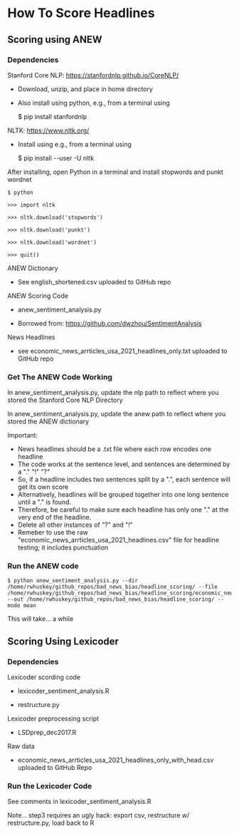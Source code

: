 # How To Score Headlines

## Scoring using ANEW
### Dependencies
Stanford Core NLP: https://stanfordnlp.github.io/CoreNLP/

- Download, unzip, and place in home directory

- Also install using python, e.g., from a terminal using


	$ pip install stanfordnlp

NLTK: https://www.nltk.org/

- Install using e.g., from a terminal using


	$ pip install --user -U nltk

After installing, open Python in a terminal and install stopwords and punkt wordnet

	$ python

	>>> import nltk

	>>> nltk.download('stopwords')

	>>> nltk.download('punkt')

	>>> nltk.download('wordnet')

	>>> quit()

ANEW Dictionary

- See english_shortened.csv uploaded to GitHub repo

ANEW Scoring Code

- anew_sentiment_analysis.py

- Borrowed from: https://github.com/dwzhou/SentimentAnalysis

News Headlines

- see economic_news_arrticles_usa_2021_headlines_only.txt uploaded to GitHub repo

### Get The ANEW Code Working
In anew_sentiment_analysis.py, update the nlp path to reflect where you stored the Stanford Core NLP Directory

In anew_sentiment_analysis.py, update the anew path to reflect where you stored the ANEW dictionary

Important:

- News headlines should be a .txt file where each row encodes one headline
- The code works at the sentence level, and sentences are determined by a "." "!" "?"
- So, if a headline includes two sentences split by a ".", each sentence will get its own score
- Alternatively, headlines will be grouped together into one long sentence until a "." is found.
- Therefore, be careful to make sure each headline has only one "." at the very end of the headline.
- Delete all other instances of "?" and "!"
- Remeber to use the raw "economic_news_arrticles_usa_2021_headlines.csv" file for headline testing; it includes punctuation

### Run the ANEW code
	$ python anew_sentiment_analysis.py --dir /home/rwhuskey/github_repos/bad_news_bias/headline_scoring/ --file /home/rwhuskey/github_repos/bad_news_bias/headline_scoring/economic_news_arrticles_usa_2021_headlines_only.txt --out /home/rwhuskey/github_repos/bad_news_bias/headline_scoring/ --mode mean

This will take... a while

## Scoring Using Lexicoder
### Dependencies

Lexicoder scording code

- lexicoder_sentiment_analysis.R

- restructure.py

Lexicoder preprocessing script

- LSDprep_dec2017.R

Raw data

- economic_news_arrticles_usa_2021_headlines_only_with_head.csv uploaded to GitHub Repo

### Run the Lexicoder Code
See comments in lexicoder_sentiment_analysis.R

Note... step3 requires an ugly hack: export csv, restructure w/ restructure.py, load back to R

